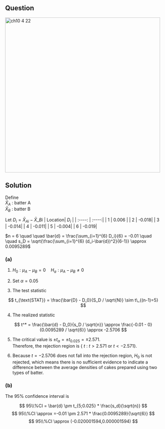 ## Question
<img width="500" alt="ch10 4 22" src="https://github.com/user-attachments/assets/6f75f4cb-1590-42ad-83a4-4866cc35c14b" />

## Solution
Define  
$\bar{X}_A$ : batter A  
$\bar{X}_B$ : batter B    
  
Let $D_i = \bar{X}_{Ai}- \bar{X}\_{Bi}$
| Location| $D_i$ |
| :----:  | :----:|
| 1       | 0.006 |
| 2       | -0.018|
| 3       | -0.014|
| 4       | -0.011|
| 5       | -0.004|
| 6       | -0.019|
  
$n = 6 \quad \quad \bar{d} = \frac{\sum_{i=1}^{6} D_i}{6} = -0.01 \quad \quad s_D = \sqrt{\frac{\sum_{i=1}^{6} (d_i-\bar{d})^2}{6-1}} \approx 0.0095289$  

### (a)

1. $H_0:\mu_A-\mu_B = 0 \quad H_a:\mu_A-\mu_B \neq 0$

2. Set $\alpha=0.05$

3. The test statistic

$$
t_{\text{STAT}} = \frac{\bar{D} - D_0}{S_D / \sqrt{N}} \sim t\_{(n-1)=5}
$$

4. The realized statistic

$$
t^* = \frac{\bar{d} - D_0}{s_D / \sqrt{n}} \approx \frac{-0.01 - 0}{0.0095289 / \sqrt{6}} \approx -2.5706
$$

5. The critical value is $\pm t_{\alpha} = \pm t_{0.025} = \pm 2.571$.  
   Therefore, the rejection region is { $t$ : $t>2.571$ or $t<-2.571$}.

6. Because $t=-2.5706$ does not fall into the rejection region, $H_0$ is not rejected, which means there is no sufficient evidence to indicate a difference between the average densities of cakes prepared using two types of batter.


### (b)  
The 95% confidence interval is

$$
95\\%CI = \bar{d} \pm t_{5;0.025} * \frac{s_d}{\sqrt{n}}
$$
$$
95\\%CI \approx =-0.01 \pm 2.571 * \frac{0.0095289}{\sqrt{6}}
$$
$$
95\\%CI \approx (-0.020001594,0.000001594)
$$
